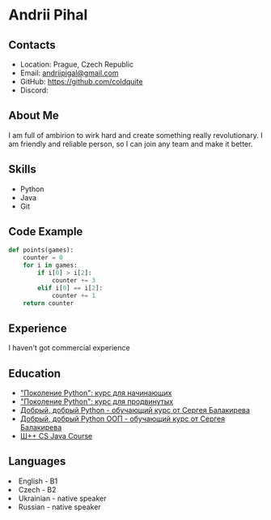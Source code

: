 <h1> Andrii Pihal </h1>
<h2> Contacts </h2>

* Location: Prague, Czech Republic
* Email: andriipigal@gmail.com
* GitHub: https://github.com/coldquite
* Discord: 
<h2> About Me </h2>
I am full of ambirion to wirk hard and create something really revolutionary. I am friendly and reliable person, so I can join any team and make it better.
<h2> Skills </h2>

* Python
* Java
* Git
<h2> Code Example </h2>

```python
def points(games):
    counter = 0
    for i in games:
        if i[0] > i[2]:
            counter += 3
        elif i[0] == i[2]:
            counter += 1
    return counter
```
<h2> Experience </h2>
I haven't got commercial experience
<h2> Education </h2>

* ["Поколение Python": курс для начинающих](https://stepik.org/cert/1395988)
* ["Поколение Python": курс для продвинутых](https://stepik.org/cert/1456269)
* [Добрый, добрый Python - обучающий курс от Сергея Балакирева](https://stepik.org/cert/1520307)
* [Добрый, добрый Python ООП - обучающий курс от Сергея Балакирева](https://stepik.org/cert/1567273)
* [Ш++ CS Java Course](https://programming.org.ua/ru/courses/adults)
<h2> Languages </h2

* English - B1
* Czech - B2
* Ukrainian - native speaker
* Russian - native speaker